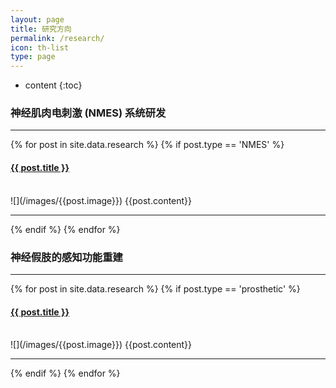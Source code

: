```yaml
---
layout: page
title: 研究方向
permalink: /research/
icon: th-list
type: page
---
```

* content
{:toc}

### 神经肌肉电刺激 (NMES) 系统研发

---

{% for post in site.data.research %}
{% if post.type == 'NMES' %}
  <h4>
    <a class="post-link" href="{{site.url}}/research{{post.url}}">{{ post.title }}</a>
  </h4>
  <br>
  ![](/images/{{post.image}})
  {{post.content}}

---
  {% endif %}
{% endfor %}

### 神经假肢的感知功能重建

---

{% for post in site.data.research %}
{% if post.type == 'prosthetic' %}
  <h4>
    <a class="post-link" href="{{site.url}}/research{{post.url}}">{{ post.title }}</a>
  </h4>
  <br>
  ![](/images/{{post.image}})
  {{post.content}}

---
  {% endif %}
{% endfor %}




<!-- <script src="{{ "/js/scroll.min.js " | prepend: site.baseurl }}" charset="utf-8"></script> -->
<!-- <script src="{{ "/js/pageContent.js " | prepend: site.baseurl }}" charset="utf-8"></script> -->
